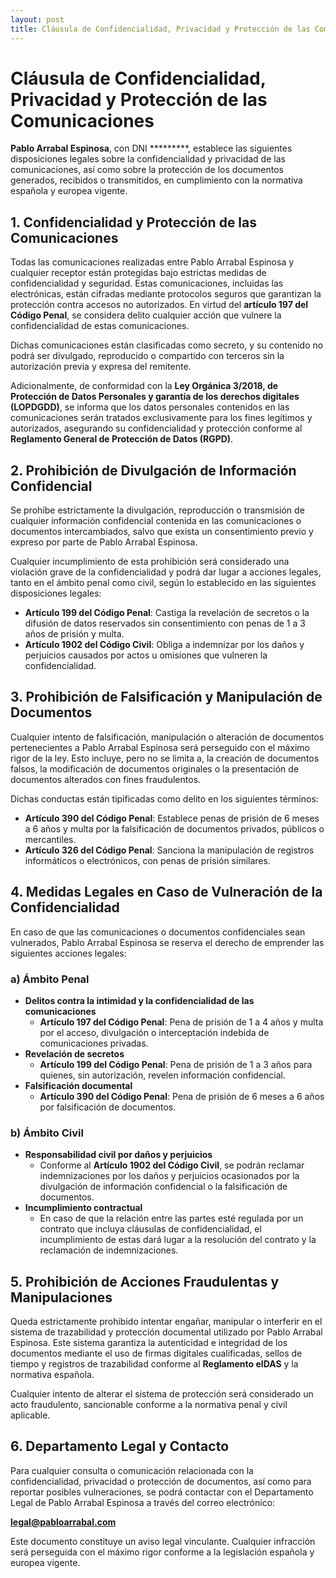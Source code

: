 ```yaml
---
layout: post
title: Cláusula de Confidencialidad, Privacidad y Protección de las Comunicaciones
---
```


# Cláusula de Confidencialidad, Privacidad y Protección de las Comunicaciones

**Pablo Arrabal Espinosa**, con DNI *********, establece las siguientes disposiciones legales sobre la confidencialidad y privacidad de las comunicaciones, así como sobre la protección de los documentos generados, recibidos o transmitidos, en cumplimiento con la normativa española y europea vigente.

## 1. Confidencialidad y Protección de las Comunicaciones

Todas las comunicaciones realizadas entre Pablo Arrabal Espinosa y cualquier receptor están protegidas bajo estrictas medidas de confidencialidad y seguridad. Estas comunicaciones, incluidas las electrónicas, están cifradas mediante protocolos seguros que garantizan la protección contra accesos no autorizados. En virtud del **artículo 197 del Código Penal**, se considera delito cualquier acción que vulnere la confidencialidad de estas comunicaciones.

Dichas comunicaciones están clasificadas como secreto, y su contenido no podrá ser divulgado, reproducido o compartido con terceros sin la autorización previa y expresa del remitente.

Adicionalmente, de conformidad con la **Ley Orgánica 3/2018, de Protección de Datos Personales y garantía de los derechos digitales (LOPDGDD)**, se informa que los datos personales contenidos en las comunicaciones serán tratados exclusivamente para los fines legítimos y autorizados, asegurando su confidencialidad y protección conforme al **Reglamento General de Protección de Datos (RGPD)**.

## 2. Prohibición de Divulgación de Información Confidencial

Se prohíbe estrictamente la divulgación, reproducción o transmisión de cualquier información confidencial contenida en las comunicaciones o documentos intercambiados, salvo que exista un consentimiento previo y expreso por parte de Pablo Arrabal Espinosa.

Cualquier incumplimiento de esta prohibición será considerado una violación grave de la confidencialidad y podrá dar lugar a acciones legales, tanto en el ámbito penal como civil, según lo establecido en las siguientes disposiciones legales:

- **Artículo 199 del Código Penal**: Castiga la revelación de secretos o la difusión de datos reservados sin consentimiento con penas de 1 a 3 años de prisión y multa.
- **Artículo 1902 del Código Civil**: Obliga a indemnizar por los daños y perjuicios causados por actos u omisiones que vulneren la confidencialidad.

## 3. Prohibición de Falsificación y Manipulación de Documentos

Cualquier intento de falsificación, manipulación o alteración de documentos pertenecientes a Pablo Arrabal Espinosa será perseguido con el máximo rigor de la ley. Esto incluye, pero no se limita a, la creación de documentos falsos, la modificación de documentos originales o la presentación de documentos alterados con fines fraudulentos.

Dichas conductas están tipificadas como delito en los siguientes términos:

- **Artículo 390 del Código Penal**: Establece penas de prisión de 6 meses a 6 años y multa por la falsificación de documentos privados, públicos o mercantiles.
- **Artículo 326 del Código Penal**: Sanciona la manipulación de registros informáticos o electrónicos, con penas de prisión similares.

## 4. Medidas Legales en Caso de Vulneración de la Confidencialidad

En caso de que las comunicaciones o documentos confidenciales sean vulnerados, Pablo Arrabal Espinosa se reserva el derecho de emprender las siguientes acciones legales:

### a) Ámbito Penal
- **Delitos contra la intimidad y la confidencialidad de las comunicaciones**
  - **Artículo 197 del Código Penal**: Pena de prisión de 1 a 4 años y multa por el acceso, divulgación o interceptación indebida de comunicaciones privadas.
- **Revelación de secretos**
  - **Artículo 199 del Código Penal**: Pena de prisión de 1 a 3 años para quienes, sin autorización, revelen información confidencial.
- **Falsificación documental**
  - **Artículo 390 del Código Penal**: Pena de prisión de 6 meses a 6 años por falsificación de documentos.

### b) Ámbito Civil
- **Responsabilidad civil por daños y perjuicios**
  - Conforme al **Artículo 1902 del Código Civil**, se podrán reclamar indemnizaciones por los daños y perjuicios ocasionados por la divulgación de información confidencial o la falsificación de documentos.
- **Incumplimiento contractual**
  - En caso de que la relación entre las partes esté regulada por un contrato que incluya cláusulas de confidencialidad, el incumplimiento de estas dará lugar a la resolución del contrato y la reclamación de indemnizaciones.

## 5. Prohibición de Acciones Fraudulentas y Manipulaciones

Queda estrictamente prohibido intentar engañar, manipular o interferir en el sistema de trazabilidad y protección documental utilizado por Pablo Arrabal Espinosa. Este sistema garantiza la autenticidad e integridad de los documentos mediante el uso de firmas digitales cualificadas, sellos de tiempo y registros de trazabilidad conforme al **Reglamento eIDAS** y la normativa española.

Cualquier intento de alterar el sistema de protección será considerado un acto fraudulento, sancionable conforme a la normativa penal y civil aplicable.

## 6. Departamento Legal y Contacto

Para cualquier consulta o comunicación relacionada con la confidencialidad, privacidad o protección de documentos, así como para reportar posibles vulneraciones, se podrá contactar con el Departamento Legal de Pablo Arrabal Espinosa a través del correo electrónico:

**legal@pabloarrabal.com**

Este documento constituye un aviso legal vinculante. Cualquier infracción será perseguida con el máximo rigor conforme a la legislación española y europea vigente.

